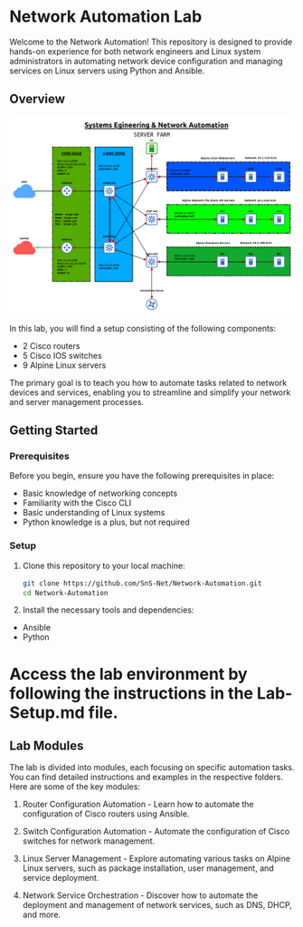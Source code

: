 # Network Automation Lab

Welcome to the Network Automation! This repository is designed to provide hands-on experience for both network engineers and Linux system administrators in automating network device configuration and managing services on Linux servers using Python and Ansible.

## Overview

 ![ServerFarm](images/ServerFarm.png)

In this lab, you will find a setup consisting of the following components:

- 2 Cisco routers
- 5 Cisco IOS switches
- 9 Alpine Linux servers

The primary goal is to teach you how to automate tasks related to network devices and services, enabling you to streamline and simplify your network and server management processes.

## Getting Started

### Prerequisites

Before you begin, ensure you have the following prerequisites in place:

- Basic knowledge of networking concepts
- Familiarity with the Cisco CLI
- Basic understanding of Linux systems
- Python knowledge is a plus, but not required

### Setup

1. Clone this repository to your local machine:

   ```bash
   git clone https://github.com/SnS-Net/Network-Automation.git
   cd Network-Automation

2. Install the necessary tools and dependencies:
- Ansible
- Python

# Access the lab environment by following the instructions in the Lab-Setup.md file.
## Lab Modules
The lab is divided into modules, each focusing on specific automation tasks. You can find detailed instructions and examples in the respective folders. Here are some of the key modules:

1) Router Configuration Automation - Learn how to automate the configuration of Cisco routers using Ansible.

2) Switch Configuration Automation - Automate the configuration of Cisco switches for network management.

3) Linux Server Management - Explore automating various tasks on Alpine Linux servers, such as package installation, user management, and service deployment.

3) Network Service Orchestration - Discover how to automate the deployment and management of network services, such as DNS, DHCP, and more.
